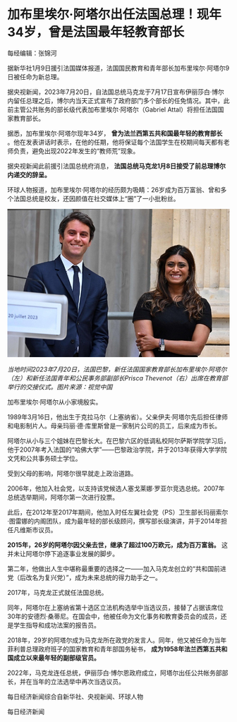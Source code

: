 # 加布里埃尔·阿塔尔出任法国总理！现年34岁，曾是法国最年轻教育部长

每经编辑：张锦河

据新华社1月9日援引法国媒体报道，法国国民教育和青年部长加布里埃尔·阿塔尔9日被任命为新总理。

据央视新闻，2023年7月20日，自法国总统马克龙于7月17日宣布伊丽莎白·博尔内留任总理之后，博尔内当天正式宣布了政府部门多个部长的任免情况。其中，此前主管公共账务的部长级代表加布里埃尔·阿塔尔（Gabriel
Attal）将担任法国国家教育部长。

据悉，加布里埃尔·阿塔尔现年34岁， **曾为法兰西第五共和国最年轻的教育部长**
。他在发表讲话时表示，在他的任期，他将保证每个法国学生在校期间每天都有老师负责，避免出现2022年发生的“教师荒”现象。

据央视新闻此前援引法国总统府消息， **法国总统马克龙1月8日接受了前总理博尔内递交的辞呈。**

环球人物报道，加布里埃尔·阿塔尔的经历颇为吸睛：26岁成为百万富翁、曾和多个法国总统是校友，还因颜值在社交媒体上“圈”了一小批粉丝。

![52ce0b69dede0e4658d07658fc2c1be5.jpg](https://raw.githubusercontent.com/qqhsx/qqnews_image/main/2024/01/09/加布里埃尔·阿塔尔出任法国总理！现年34岁，曾是法国最年轻教育部长/52ce0b69dede0e4658d07658fc2c1be5.jpg)

 _当地时间2023年7月20日，法国巴黎，新任法国国家教育部长加布里埃尔·阿塔尔（左）和新任法国青年和公民事务部副部长Prisca
Thevenot（右）出席在教育部举行的交接仪式。图片来源：视觉中国_

加布里埃尔·阿塔尔从小家境殷实。

1989年3月16日，他出生于克拉马尔（上塞纳省）。父亲伊夫·阿塔尔先后担任律师和电影制片人。母亲玛丽·德·库里斯曾是一家制片公司的员工，后来成为市长。

阿塔尔从小与三个姐妹在巴黎长大。在巴黎六区的低调私校阿尔萨斯学院学习后，他于2007年考入法国的“哈佛大学”——巴黎政治学院，并于2013年获得大学学院文凭和公共事务硕士学位。

受到父母的影响，阿塔尔很早就走上政治道路。

2006年，他加入社会党，以支持该党候选人塞戈莱娜·罗亚尔竞选总统。2007年总统选举期间，阿塔尔第一次进行投票。

此后，在2012年至2017年期间，他加入时任左翼社会党（PS）卫生部长玛丽索尔·图雷娜的内阁团队，成为最年轻的部长级顾问，撰写部长级演讲，并于2014年担任凡维斯市议员。

**2015年，26岁的阿塔尔因父亲去世，继承了超过100万欧元，成为百万富翁。** 这并未让阿塔尔停下追逐事业发展的脚步。

第二年，他做出人生中堪称最重要的选择之一——加入马克龙创立的“共和国前进党（后改名为复兴党）”，成为未来总统的得力助手之一。

2017年，马克龙正式就任法国总统。

同年，阿塔尔在上塞纳省第十选区立法机构选举中当选议员，接替了占据该席位30年的安德烈·桑蒂尼。在国会中，他被任命为文化事务和教育委员会的成员，还是学生指导和成功法案的报告员。

2018年，29岁的阿塔尔成为马克龙所在政党的发言人。同年，他又被任命为当年菲利普总理政府班子的国家教育和青年部国务秘书，
**成为1958年法兰西第五共和国成立以来最年轻的副部级官员。**

2022年，马克龙连任总统，伊丽莎白·博尔恩政府成立，阿塔尔出任公共帐务部部长，并在当年的立法选举中再次当选议员。

每日经济新闻综合自新华社、央视新闻、环球人物

每日经济新闻

